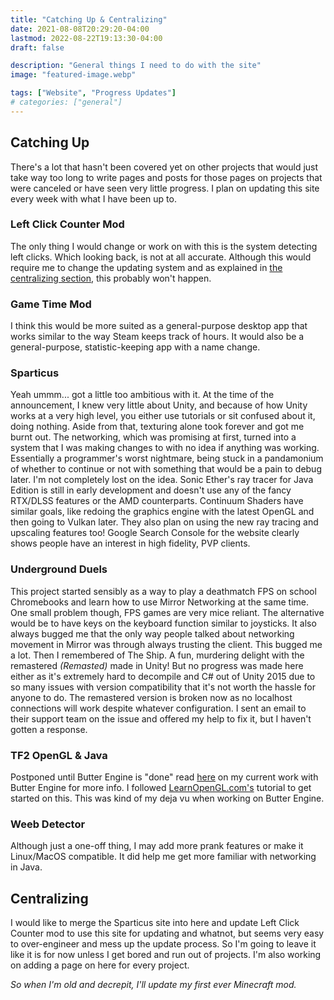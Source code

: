 ```yaml
---
title: "Catching Up & Centralizing"
date: 2021-08-08T20:29:20-04:00
lastmod: 2022-08-22T19:13:30-04:00
draft: false

description: "General things I need to do with the site"
image: "featured-image.webp"

tags: ["Website", "Progress Updates"]
# categories: ["general"]
---
```


## Catching Up
There's a lot that hasn't been covered yet on other projects that would just take way too long to write pages and posts for those pages on projects that were canceled or have seen very little progress. I plan on updating this site every week with what I have been up to.

### Left Click Counter Mod
The only thing I would change or work on with this is the system detecting left clicks. Which looking back, is not at all accurate. Although this would require me to change the updating system and as explained in [the centralizing section](#centralizing), this probably won't happen.

### Game Time Mod
I think this would be more suited as a general-purpose desktop app that works similar to the way Steam keeps track of hours. It would also be a general-purpose, statistic-keeping app with a name change.

### Sparticus
Yeah ummm... got a little too ambitious with it. At the time of the announcement, I knew very little about Unity, and because of how Unity works at a very high level, you either use tutorials or sit confused about it, doing nothing. Aside from that, texturing alone took forever and got me burnt out. The networking, which was promising at first, turned into a system that I was making changes to with no idea if anything was working. Essentially a programmer's worst nightmare, being stuck in a pandamonium of whether to continue or not with something that would be a pain to debug later. I'm not completely lost on the idea. Sonic Ether's ray tracer for Java Edition is still in early development and doesn't use any of the fancy RTX/DLSS features or the AMD counterparts. Continuum Shaders have similar goals, like redoing the graphics engine with the latest OpenGL and then going to Vulkan later. They also plan on using the new ray tracing and upscaling features too! Google Search Console for the website clearly shows people have an interest in high fidelity, PVP clients.

### Underground Duels
This project started sensibly as a way to play a deathmatch FPS on school Chromebooks and learn how to use Mirror Networking at the same time. One small problem though, FPS games are very mice reliant. The alternative would be to have keys on the keyboard function similar to joysticks. It also always bugged me that the only way people talked about networking movement in Mirror was through always trusting the client. This bugged me a lot. Then I remembered of The Ship. A fun, murdering delight with the remastered *(Remasted)* made in Unity! But no progress was made here either as it's extremely hard to decompile and C# out of Unity 2015 due to so many issues with version compatibility that it's not worth the hassle for anyone to do. The remastered version is broken now as no localhost connections will work despite whatever configuration. I sent an email to their support team on the issue and offered my help to fix it, but I haven't gotten a response.

### TF2 OpenGL & Java
Postponed until Butter Engine is "done" read [here](/butter-dejavu) on my current work with Butter Engine for more info. I followed [LearnOpenGL.com's](https://learnopengl.com) tutorial to get started on this. This was kind of my deja vu when working on Butter Engine.

### Weeb Detector
Although just a one-off thing, I may add more prank features or make it Linux/MacOS compatible. It did help me get more familiar with networking in Java.

## Centralizing
I would like to merge the Sparticus site into here and update Left Click Counter mod to use this site for updating and whatnot, but seems very easy to over-engineer and mess up the update process. So I'm going to leave it like it is for now unless I get bored and run out of projects. I'm also working on adding a page on here for every project. 

*So when I'm old and decrepit, I'll update my first ever Minecraft mod.*


